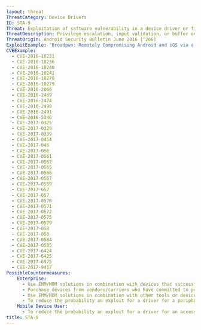 ```yaml
---
layout: threat
ThreatCategory: Device Drivers
ID: STA-9
Threat: Exploitation of software vulnerability in a device driver or firmware
ThreatDescription: Privilege escalation, input validation, or buffer overflow vulnerabilities in a device driver or the associated firmware may allow an attacker to achieve arbitrary code execution in the context of the firmware or OS kernel, information disclosure, or denial-of-service attacks.
ThreatOrigin: Android Security Bulletin June 2016 [^206]
ExploitExample: "Broadpwn: Remotely Compromising Android and iOS via a bug in the Broadcom's Wi-Fi Chipset [^Artenstein-1]"
CVEExample:
  - CVE-2016-10231
  - CVE-2016-10236
  - CVE-2016-10240
  - CVE-2016-10241
  - CVE-2016-10278
  - CVE-2016-10279
  - CVE-2016-2066
  - CVE-2016-2469
  - CVE-2016-2474
  - CVE-2016-2490
  - CVE-2016-2491
  - CVE-2016-5346
  - CVE-2017-0325
  - CVE-2017-0329
  - CVE-2017-0339
  - CVE-2017-0454
  - CVE-2017-046
  - CVE-2017-056
  - CVE-2017-0561
  - CVE-2017-0562
  - CVE-2017-0565
  - CVE-2017-0566
  - CVE-2017-0567
  - CVE-2017-0569
  - CVE-2017-057
  - CVE-2017-057
  - CVE-2017-0570
  - CVE-2017-0571
  - CVE-2017-0572
  - CVE-2017-0575
  - CVE-2017-0579
  - CVE-2017-058
  - CVE-2017-058
  - CVE-2017-0584
  - CVE-2017-0585
  - CVE-2017-6424
  - CVE-2017-6425
  - CVE-2017-6975
  - CVE-2017-9417
PossibleCountermeasures:
    Enterprise:
      - Use EMM/MDM solutions in combination with devices that successfully enforce a policy to maintain a minimum OS patch level and block access to enterprise resources to non-compliant or devices with known-exploitable vulnerabilities.
      - Purchase devices from vendors/carriers who have committed to providing timely updates or have good track records for providing prompt security updates.
      - Use EMM/MDM solutions in combination with other tools or device APIs (Android SafetyNet, Samsung Knox hardware-backed remote attestation, or other applicable remote attestation technologies) to detect and block enterprise connectivity from devices that show indications of device compromise.
      - To reduce the probability an exploit for a driver for a peripheral or OS-provided service that can be disabled via device management APIs, use EMM/MDM solutions in combination with devices that successfully enforces a policy to disable unauthorized resources, including temporarily disabling known-vulnerable resources until a security patch is available.
    Mobile Device User:
      - To reduce the probability an exploit for a driver for an access-controlled peripheral or OS-provided service (e.g., camera, microphone), use OS configuration settings to disable or block access to these resources, with a preference for global settings (e.g., disabling NFC device-wide) over app-specific permissions.
title: STA-9
---
```

